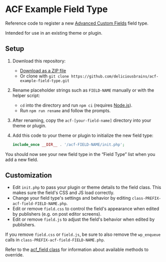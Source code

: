 # ACF Example Field Type

Reference code to register a new [Advanced Custom Fields](https://www.advancedcustomfields.com/) field type.

Intended for use in an existing theme or plugin.

## Setup

1. Download this repository:
    - [Download as a ZIP file](https://github.com/deliciousbrains/acf-example-field-type/archive/refs/heads/main.zip)
    - Or clone with `git clone https://github.com/deliciousbrains/acf-example-field-type.git`
2. Rename placeholder strings such as `FIELD-NAME` manually or with the helper script: 
    - `cd` into the directory and run `npm ci` (requires [Node.js](https://nodejs.org/)).
    - Run `npm run rename` and follow the prompts.
3. After renaming, copy the `acf-[your-field-name]` directory into your theme or plugin.
4. Add this code to your theme or plugin to initialize the new field type:

    ```php
    include_once __DIR__ . '/acf-FIELD-NAME/init.php';    
    ```

You should now see your new field type in the “Field Type” list when you add a new field.

## Customization

- Edit `init.php` to pass your plugin or theme details to the field class. This makes sure the field's CSS and JS load correctly.
- Change your field type's settings and behavior by editing `class-PREFIX-acf-field-FIELD-NAME.php`.
- Edit or remove `field.css` to control the field's appearance when edited by publishers (e.g. on post editor screens).
- Edit or remove `field.js` to adjust the field's behavior when edited by publishers.

If you remove `field.css` or `field.js`, be sure to also remove the `wp_enqueue` calls in `class-PREFIX-acf-field-FIELD-NAME.php`.

Refer to the [acf_field class](https://github.com/AdvancedCustomFields/acf/blob/master/includes/fields/class-acf-field.php) for information about available methods to override.
